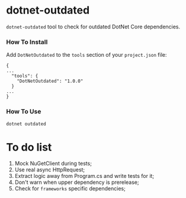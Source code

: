 dotnet-outdated
===

`dotnet-outdated` tool to check for outdated DotNet Core dependencies.

### How To Install

Add `DotNetOutdated` to the `tools` section of your `project.json` file:

```
{
...
  "tools": {
    "DotNetOutdated": "1.0.0"
  }
...
}
```

### How To Use

    dotnet outdated

# To do list

1) Mock NuGetClient during tests;
2) Use real async HttpRequest;
3) Extract logic away from Program.cs and write tests for it;
4) Don't warn when upper dependency is prerelease;
5) Check for `frameworks` specific dependencies;
